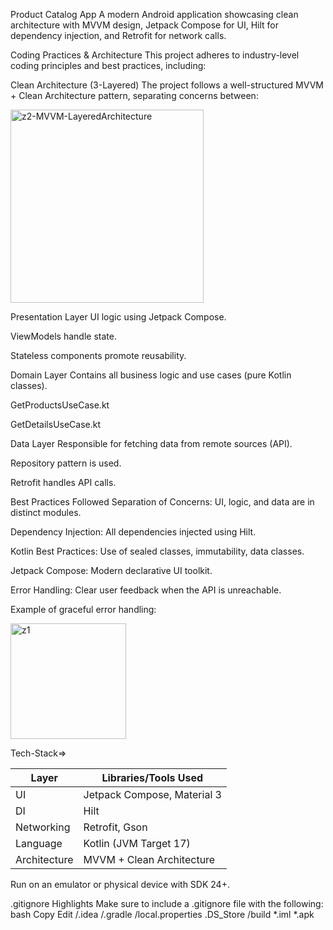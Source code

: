Product Catalog App
A modern Android application showcasing clean architecture with MVVM design, Jetpack Compose for UI, Hilt for dependency injection, and Retrofit for network calls.

Coding Practices & Architecture
This project adheres to industry-level coding principles and best practices, including:

Clean Architecture (3-Layered)
The project follows a well-structured MVVM + Clean Architecture pattern, separating concerns between:

<img width="309" alt="z2-MVVM-LayeredArchitecture" src="https://github.com/user-attachments/assets/8ac134ce-f39e-42a8-a968-a925bfa19b5d" />

Presentation Layer
UI logic using Jetpack Compose.

ViewModels handle state.

Stateless components promote reusability.

Domain Layer
Contains all business logic and use cases (pure Kotlin classes).

GetProductsUseCase.kt

GetDetailsUseCase.kt

Data Layer
Responsible for fetching data from remote sources (API).

Repository pattern is used.

Retrofit handles API calls.


Best Practices Followed
Separation of Concerns: UI, logic, and data are in distinct modules.

Dependency Injection: All dependencies injected using Hilt.

Kotlin Best Practices: Use of sealed classes, immutability, data classes.

Jetpack Compose: Modern declarative UI toolkit.

Error Handling: Clear user feedback when the API is unreachable.

Example of graceful error handling: 

<img width="185" alt="z1" src="https://github.com/user-attachments/assets/ae85116a-2744-4b8d-8c77-3130a4a9803d" />

Tech-Stack=>

| Layer        | Libraries/Tools Used                       |
|-------------|---------------------------------------------|
| UI          | Jetpack Compose, Material 3                 |
| DI          | Hilt                                        |
| Networking  | Retrofit, Gson                              |
| Language    | Kotlin (JVM Target 17)                      |
| Architecture| MVVM + Clean Architecture                   |

Run on an emulator or physical device with SDK 24+.

 .gitignore Highlights
Make sure to include a .gitignore file with the following:
bash
Copy
Edit
/.idea
/.gradle
/local.properties
.DS_Store
/build
*.iml
*.apk

